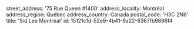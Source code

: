 street_address: '75 Rue Queen #1400'
address_locality: Montréal
address_region: Québec
address_country: Canada
postal_code: 'H3C 2N6'
title: 'Sid Lee Montréal'
id: 15121c1d-52e9-4b41-9a22-6367fb9896f4
